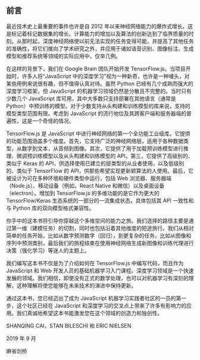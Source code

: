 ## 前言

最近技术史上最重要的事件也许是自 2012 年以来神经网络能力的爆炸式增长。这是标记着标记数据集的增长、计算能力的增加以及算法的创新达到了临界质量的时刻。从那时起，深度神经网络使以前无法实现的任务变得可能，并提高了其他任务的准确性，将它们推向了学术研究之外，并应用于诸如语音识别、图像标注、生成模型和推荐系统等领域的实际应用中，仅举几例。

在这样的背景下，我们在 Google Brain 团队开始开发 TensorFlow.js。当项目开始时，许多人将“JavaScript 中的深度学习”视为一种新奇，也许是一种噱头，对某些用例来说很有趣，但不值得认真对待。虽然 Python 已经有几个成熟而强大的深度学习框架，但 JavaScript 的机器学习领域仍然是分散且不完整的。当时只有少数几个 JavaScript 库可用，其中大多数只支持部署在其他语言（通常是 Python）中预训练的模型。对于少数支持从头构建和训练模型的库来说，支持的模型类型范围有限。考虑到 JavaScript 的流行地位及其跨客户端和服务器端的普遍性，这是一个奇怪的情况。

TensorFlow.js 是 JavaScript 中进行神经网络的第一个全功能工业级库。它提供的功能范围涵盖多个维度。首先，它支持广泛的神经网络层，适用于各种数据类型，从数字到文本，从音频到图像。其次，它提供了用于加载预训练模型进行推理、微调预训练模型以及从头构建和训练模型的 API。第三，它提供了高级别的、类似于 Keras 的 API，供选择使用已建立的层类型的从业者使用，以及低级别的、类似于 TensorFlow 的 API，供那些希望实现更新颖算法的人使用。最后，它被设计为可在多种环境和硬件类型中运行，包括 Web 浏览器、服务器端（Node.js）、移动设备（例如，React Native 和微信）以及桌面设备（electron）。增加到 TensorFlow.js 的多维功能的是它作为更大的 TensorFlow/Keras 生态系统的一部分的一流集成状态，具体包括其 API 一致性和与 Python 库的双向模型格式兼容性。

你手中的这本书将引导你穿越这个多维空间的能力之旅。我们选择的路径主要是通过第一维（建模任务）的切割，同时也包括沿着其他维度的短途旅行。我们从相对简单的任务开始，比如从数字预测数字（回归），到更复杂的任务，比如从图像和序列中预测类别，最后我们的旅程结束在使用神经网络生成新图像和训练代理进行决策（强化学习）等迷人的主题上。

我们编写这本书不仅是为了介绍如何在 TensorFlow.js 中编写代码，而且作为 JavaScript 和 Web 开发人员的基础机器学习入门课程。深度学习领域是一个快速发展的领域。我们相信，即使没有正式的数学处理，也可以对机器学习有深刻的理解，这种理解将使您能够在未来技术的演进中保持更新。

通过这本书，您已经迈出了成为 JavaScript 机器学习实践者社区的一员的第一步，这个社区已经在 JavaScript 和深度学习的交叉点上带来了许多有影响力的应用。我们真诚地希望这本书能激发您在这个领域的创造力和独创性。

SHANQING CAI，STAN BILESCHI 和 ERIC NIELSEN

2019 年 9 月

麻省剑桥
